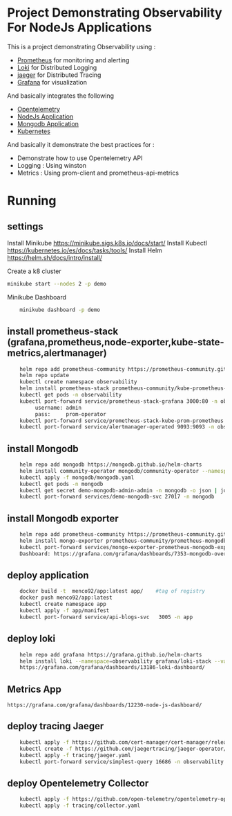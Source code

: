 # Project Demonstrating Observability For NodeJs Applications 

This is a project demonstrating Observability using :

* [Prometheus](https://prometheus.io/) for monitoring and alerting
* [Loki](https://grafana.com/oss/loki/) for Distributed Logging
* [jaeger](https://grafana.com/oss/tempo/) for Distributed Tracing
* [Grafana](https://grafana.com/) for visualization

And basically integrates the following

* [Opentelemetry](https://opentelemetry.io/)
* [NodeJs Application](https://nodejs.org/en/)
* [Mongodb Application](https://www.mongodb.com/docs/)
* [Kubernetes](https://kubernetes.io/es/docs/home/)


And basically it demonstrate the best practices for :

* Demonstrate how to use Opentelemetry API
* Logging : Using winston
* Metrics : Using prom-client and prometheus-api-metrics

# Running

## settings
Install Minikube https://minikube.sigs.k8s.io/docs/start/
Install Kubectl https://kubernetes.io/es/docs/tasks/tools/
Install Helm https://helm.sh/docs/intro/install/ 

Create a k8 cluster 
````bash
minikube start --nodes 2 -p demo
````

Minikube Dashboard 
````bash
    minikube dashboard -p demo
````
## install prometheus-stack (grafana,prometheus,node-exporter,kube-state-metrics,alertmanager)
````bash
    helm repo add prometheus-community https://prometheus-community.github.io/helm-charts
    helm repo update
    kubectl create namespace observability
    helm install prometheus-stack prometheus-community/kube-prometheus-stack --values prometheus-stack/prometheus-values.yaml
    kubectl get pods -n observability
    kubectl port-forward service/prometheus-stack-grafana 3000:80 -n observability
         username: admin
         pass:     prom-operator
    kubectl port-forward service/prometheus-stack-kube-prom-prometheus 9090:9090 -n observability
    kubectl port-forward service/alertmanager-operated 9093:9093 -n observability
````

## install Mongodb
````bash
    helm repo add mongodb https://mongodb.github.io/helm-charts
    helm install community-operator mongodb/community-operator --namespace mongodb --create-namespace
    kubectl apply -f mongodb/mongodb.yaml
    kubectl get pods -n mongodb
    kubectl get secret demo-mongodb-admin-admin -n mongodb -o json | jq -r '.data | with_entries(.value |= @base64d)'
    kubectl port-forward services/demo-mongodb-svc 27017 -n mongodb

````

## install Mongodb exporter
````bash
    helm repo add prometheus-community https://prometheus-community.github.io/helm-charts
    helm install mongo-exporter prometheus-community/prometheus-mongodb-exporter --values mongodb/exporter/values.yaml --namespace mongodb
    kubectl port-forward services/mongo-exporter-prometheus-mongodb-exporter  9216 -n mongodb
    Dashboard: https://grafana.com/grafana/dashboards/7353-mongodb-overview/
````
## deploy application
````bash
    docker build -t  menco92/app:latest app/    #tag of registry
    docker push menco92/app:latest
    kubectl create namespace app
    kubectl apply -f app/manifest
    kubectl port-forward service/api-blogs-svc   3005 -n app
````

## deploy loki
````bash
    helm repo add grafana https://grafana.github.io/helm-charts
    helm install loki --namespace=observability grafana/loki-stack --values loki/values.yaml
    https://grafana.com/grafana/dashboards/13186-loki-dashboard/
````
## Metrics App
    https://grafana.com/grafana/dashboards/12230-node-js-dashboard/ 
    
## deploy tracing Jaeger
````bash
    kubectl apply -f https://github.com/cert-manager/cert-manager/releases/download/v1.6.3/cert-manager.yaml
    kubectl create -f https://github.com/jaegertracing/jaeger-operator/releases/download/v1.41.0/jaeger-operator.yaml -n observability 
    kubectl apply -f tracing/jaeger.yaml
    kubectl port-forward service/simplest-query 16686 -n observability
````
## deploy Opentelemetry Collector
````bash
    kubectl apply -f https://github.com/open-telemetry/opentelemetry-operator/releases/latest/download/opentelemetry-operator.yaml
    kubectl apply -f tracing/collector.yaml
````


